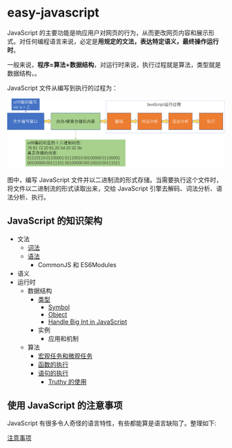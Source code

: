 # easy-javascript

JavaScript 的主要功能是响应用户对网页的行为，从而更改网页内容和展示形式。对任何编程语言来说，必定是**用规定的文法，表达特定语义，最终操作运行时**。

一般来说，**程序=算法+数据结构**，对运行时来说，执行过程就是算法，类型就是数据结构，。

JavaScript 文件从编写到执行的过程为：

![javascript](./images/javascript.png)

图中，编写 JavaScript 文件并以二进制流的形式存储。当需要执行这个文件时，将文件以二进制流的形式读取出来，交给 JavaScript 引擎去解码、词法分析、语法分析、执行。

## JavaScript 的知识架构

- 文法
  - [词法](./词法.md)
  - [语法](./语法.md)
    - CommonJS 和 ES6Modules
- 语义
- 运行时
  - 数据结构
    - [类型](./类型.md)
      - [Symbol](./Symbol.md)
      - [Object](./Object.md)
      - [Handle Big Int in JavaScript](./Handle-Big-Int-in-JavaScript.md)
    - 实例
      - 应用和机制
  - 算法
    - [宏观任务和微观任务](./宏观任务和微观任务.md)
    - [函数的执行](./函数的执行.md)
    - [语句的执行](./语句的执行.md)
      - [Truthy 的使用](./Truthy的使用.md)

## 使用 JavaScript 的注意事项

JavaScript 有很多令人奇怪的语言特性，有些都能算是语言缺陷了。整理如下:

[注意事项](./注意事项.md)
